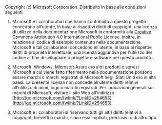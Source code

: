 Copyright (c) Microsoft Corporation.  Distribuito in base alle condizioni seguenti:
 
1. Microsoft e i collaboratori che hanno contribuito a questo progetto concedono all'utente, in base ai rispettivi diritti di copyright, una licenza di utilizzo della documentazione Microsoft in conformità alla [Creative Commons Attribution 4.0 International Public License](http://creativecommons.org/licenses/by/4.0/legalcode).  Inoltre, in relazione al codice di esempio contenuto nella documentazione, Microsoft e tali collaboratori concedono all'utente, in base ai rispettivi diritti di proprietà intellettuale, una licenza aggiuntiva per l'utilizzo del codice al fine di sviluppare o progettare software per questo prodotto.
 
2.  Microsoft, Windows, Microsoft Azure e/o altri prodotti e servizi Microsoft a cui viene fatto riferimento nella documentazione possono essere marchi o marchi registrati di Microsoft negli Stati Uniti e/o in altri paesi. La presente licenza non concede all'utente diritti relativi all'utilizzo di nomi, logo o marchi registrati. Per indicazioni generali sui marchi di Microsoft, visitare il sito Web all'indirizzo [http://go.microsoft.com/fwlink/?LinkID=254653](http://go.microsoft.com/fwlink/?LinkID=254653).
 
3.  Microsoft e i collaboratori si riservano tutti gli altri diritti relativi a copyright, brevetti o marchi, siano essi impliciti, preclusivi o di altro tipo.
